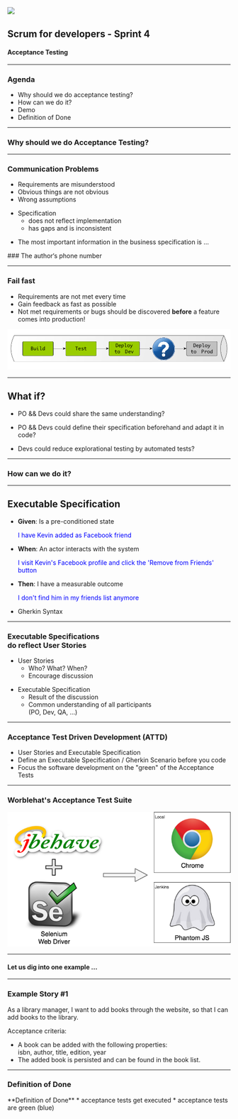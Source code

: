 <!-- .slide: data-background="img/background_title.jpg" data-state="intro" class="center" -->
![](img/cc_logo.png) <!-- .element: class="cc_logo" -->
## Scrum for developers - Sprint 4 <!-- .element: class="heading" -->
#### Acceptance Testing
 <!-- .element: class="heading" -->

---

### Agenda
* Why should we do acceptance testing?
* How can we do it?
* Demo
* Definition of Done

---
<!-- .slide: data-background="img/background_title.jpg" class="center" -->
### Why should we do Acceptance Testing? <!-- .element: class="heading" -->

---

### Communication Problems

* Requirements are misunderstood
* Obvious things are not obvious
* Wrong assumptions<p/>
* Specification
  * does not reflect implementation
  * has gaps and is inconsistent<p/>
* The most important information in the business specification is ...

<div class="dodbox">
### The author‘s phone number <!-- .element: class="heading" -->

---

### Fail fast

* Requirements are not met every time
* Gain feedback as fast as possible
* Not met requirements or bugs should be discovered **before** a feature comes into production!

![](img/atdd-pipeline-intro.png)

---

## What if?

<!-- tests are specified in business domain terms -->
* PO && Devs could share the same understanding?

* PO && Devs could define their specification beforehand and adapt it in code?

* Devs could reduce explorational testing by automated tests?

---

<!-- .slide: data-background="img/background_title.jpg" class="center" -->
### How can we do it? <!-- .element: class="heading" -->

---

## Executable Specification

* **Given**: Is a pre-conditioned state <p>
<font color="blue">I have Kevin added as Facebook friend</font>

* **When**: An actor interacts with the system <p>
<font color="blue">I visit Kevin's Facebook profile and click the 'Remove from Friends' button</font>

* **Then**: I have a measurable outcome<p>
<font color="blue">I don't find him in my friends list anymore</font>

* Gherkin Syntax

---

### Executable Specifications<br /> do reflect User Stories

* User Stories
  * Who? What? When?
  * Encourage discussion<p/>
* Executable Specification
  * Result of the discussion
  * Common understanding of all participants <br/>(PO, Dev, QA, ...)

---

### Acceptance Test Driven Development (ATTD)

* User Stories and Executable Specification
* Define an Executable Specification / Gherkin Scenario before you code
* Focus the software development on the "green" of the Acceptance Tests

---

### Worblehat's Acceptance Test Suite

![](img/acceptance_test_tools.png)

---

<!-- .slide: data-background="img/background_title.jpg" class="center" -->
#### Let us dig into one example ... <!-- .element: class="heading" -->

---

### Example Story #1

As a library manager, I want to add books through the website, 
so that I can add books to the library.

Acceptance criteria:

* A book can be added with the following properties:<br />
isbn, author, title, edition, year
* The added book is persisted and can be found in the book list.

---

### Definition of Done

<div class="dodbox">
**Definition of Done**
* acceptance tests get executed
* acceptance tests are green (blue)
